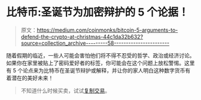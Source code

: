# 比特币:圣诞节为加密辩护的 5 个论据！

> 原文：<https://medium.com/coinmonks/bitcoin-5-arguments-to-defend-the-crypto-at-christmas-44c1da32b632?source=collection_archive---------58----------------------->

随着假期的临近，一些人可能会害怕他们将不得不忍受的哲学、政治或经济讨论。如果你在家里被贴上了密码爱好者的标签，你可能会在这个问题上放松警惕。这里有 5 个论点来为比特币在圣诞节辩护或解释，并让你的家人明白这种数字货币有着潜在的美好未来！

> 不知道什么时候买卖，试试[复制交易](http://coincodecap.com/go/bityard)。